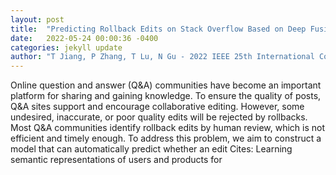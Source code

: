 ```yaml
---
layout: post
title:  "Predicting Rollback Edits on Stack Overflow Based on Deep Fusion of Metadata and Text"
date:   2022-05-24 00:00:36 -0400
categories: jekyll update
author: "T Jiang, P Zhang, T Lu, N Gu - 2022 IEEE 25th International Conference on Computer , 2022"
---
```

Online question and answer (Q&A) communities have become an important platform for sharing and gaining knowledge. To ensure the quality of posts, Q&A sites support and encourage collaborative editing. However, some undesired, inaccurate, or poor quality edits will be rejected by rollbacks. Most Q&A communities identify rollback edits by human review, which is not efficient and timely enough. To address this problem, we aim to construct a model that can automatically predict whether an edit  Cites: Learning semantic representations of users and products for